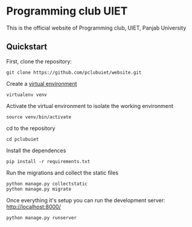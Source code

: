 # Programming club UIET #
This is the official website of Programming club, UIET, Panjab University

## Quickstart ##

First, clone the repository:

    git clone https://github.com/pclubuiet/website.git

Create a [virtual environment](https://pypi.python.org/pypi/virtualenv)
    
    virtualenv venv

Activate the virtual environment to isolate the working environment

    source venv/bin/activate

cd to the repository

    cd pclubuiet

Install the dependences

    pip install -r requirements.txt

Run the migrations and collect the static files

    python manage.py collectstatic
    python manage.py migrate

Once everything it's setup you can run the development server: [http://localhost:8000/](http://localhost:8000/)

    python manage.py runserver

